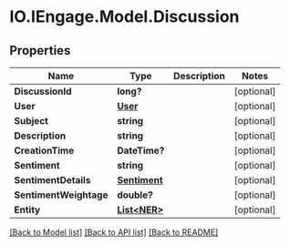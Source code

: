 # IO.IEngage.Model.Discussion
## Properties

Name | Type | Description | Notes
------------ | ------------- | ------------- | -------------
**DiscussionId** | **long?** |  | [optional] 
**User** | [**User**](User.md) |  | [optional] 
**Subject** | **string** |  | [optional] 
**Description** | **string** |  | [optional] 
**CreationTime** | **DateTime?** |  | [optional] 
**Sentiment** | **string** |  | [optional] 
**SentimentDetails** | [**Sentiment**](Sentiment.md) |  | [optional] 
**SentimentWeightage** | **double?** |  | [optional] 
**Entity** | [**List&lt;NER&gt;**](NER.md) |  | [optional] 

[[Back to Model list]](../README.md#documentation-for-models) [[Back to API list]](../README.md#documentation-for-api-endpoints) [[Back to README]](../README.md)

